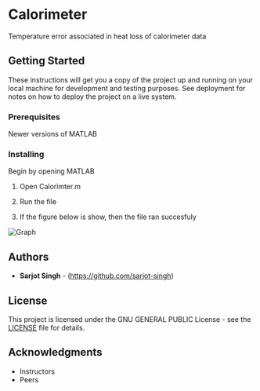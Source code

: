 # Calorimeter
Temperature error associated in heat loss of calorimeter data

## Getting Started
These instructions will get you a copy of the project up and running on your local machine for development and testing purposes. See deployment for notes on how to deploy the project on a live system.

### Prerequisites
Newer versions of MATLAB

### Installing
Begin by opening MATLAB

1. Open Calorimter.m

2. Run the file

3. If the figure below is show, then the file ran succesfuly 

![Graph](https://user-images.githubusercontent.com/74841664/103421624-34319c00-4b52-11eb-8169-31570b96c96b.jpg)

## Authors
* **Sarjot Singh** - (https://github.com/sarjot-singh)

## License
This project is licensed under the GNU GENERAL PUBLIC License - see the [LICENSE](LICENSE) file for details.

## Acknowledgments
* Instructors
* Peers
